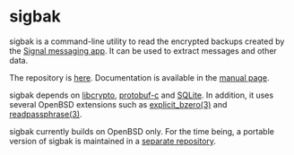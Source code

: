 sigbak
======

sigbak is a command-line utility to read the encrypted backups created by the
[Signal messaging app][1]. It can be used to extract messages and other data.

The repository is [here][2]. Documentation is available in the [manual
page][3].

sigbak depends on [libcrypto][4], [protobuf-c][5] and [SQLite][6]. In addition,
it uses several OpenBSD extensions such as [explicit\_bzero(3)][7] and
[readpassphrase(3)][8].

sigbak currently builds on OpenBSD only. For the time being, a portable version
of sigbak is maintained in a [separate repository][9].

[1]: https://www.signal.org/
[2]: https://www.kariliq.nl/hg/sigbak/
[3]: https://www.kariliq.nl/sigbak/manual.html
[4]: https://man.openbsd.org/crypto.3
[5]: https://github.com/protobuf-c/protobuf-c
[6]: https://www.sqlite.org/
[7]: https://man.openbsd.org/explicit_bzero.3
[8]: https://man.openbsd.org/readpassphrase.3
[9]: https://www.kariliq.nl/hg/sigbak-portable/
